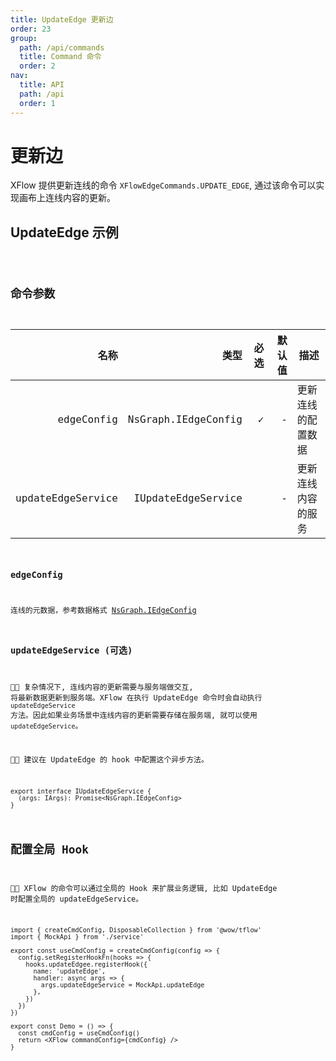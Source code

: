 ```yaml
---
title: UpdateEdge 更新边
order: 23
group:
  path: /api/commands
  title: Command 命令
  order: 2
nav:
  title: API
  path: /api
  order: 1
---
```


# 更新边

XFlow 提供更新连线的命令 `XFlowEdgeCommands.UPDATE_EDGE`, 通过该命令可以实现画布上连线内容的更新。

## UpdateEdge 示例

<code src="./demos/index.tsx" />

## 命令参数

|              名称 |                类型 | 必选 | 默认值 | 描述               |
| ----------------: | ------------------: | ---: | -----: | ------------------ |
|        edgeConfig | NsGraph.IEdgeConfig |    ✓ |      - | 更新连线的配置数据 |
| updateEdgeService |  IUpdateEdgeService |      |      - | 更新连线内容的服务 |

### edgeConfig

连线的元数据，参考数据格式 [NsGraph.IEdgeConfig](/api/interface#iedgeconfig)

### updateEdgeService (可选)

 复杂情况下, 连线内容的更新需要与服务端做交互, 将最新数据更新到服务端。XFlow 在执行 UpdateEdge 命令时会自动执行 `updateEdgeService` 方法。因此如果业务场景中连线内容的更新需要存储在服务端, 就可以使用 `updateEdgeService`。

 建议在 UpdateEdge 的 hook 中配置这个异步方法。

```tsx | pure
export interface IUpdateEdgeService {
  (args: IArgs): Promise<NsGraph.IEdgeConfig>
}
```

## 配置全局 Hook

 XFlow 的命令可以通过全局的 Hook 来扩展业务逻辑, 比如 UpdateEdge 时配置全局的 updateEdgeService。

```tsx | pure
import { createCmdConfig, DisposableCollection } from '@wow/tflow'
import { MockApi } from './service'

export const useCmdConfig = createCmdConfig(config => {
  config.setRegisterHookFn(hooks => {
    hooks.updateEdgee.registerHook({
      name: 'updateEdge',
      handler: async args => {
        args.updateEdgeService = MockApi.updateEdge
      },
    })
  })
})

export const Demo = () => {
  const cmdConfig = useCmdConfig()
  return <XFlow commandConfig={cmdConfig} />
}
```
